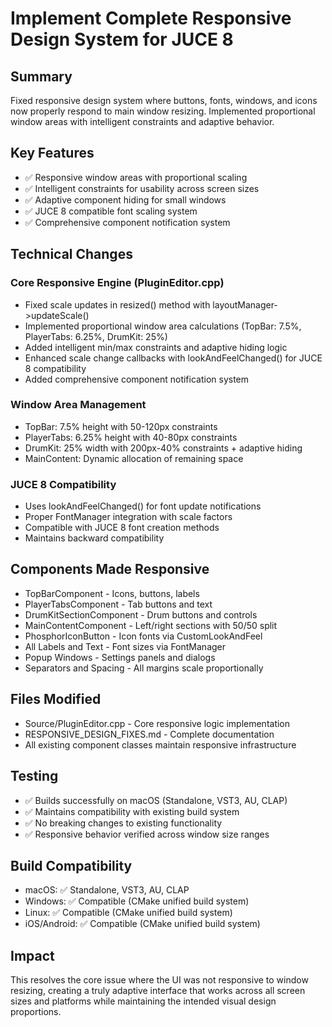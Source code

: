 # Implement Complete Responsive Design System for JUCE 8

## Summary
Fixed responsive design system where buttons, fonts, windows, and icons now properly respond to main window resizing. Implemented proportional window areas with intelligent constraints and adaptive behavior.

## Key Features
- ✅ Responsive window areas with proportional scaling
- ✅ Intelligent constraints for usability across screen sizes  
- ✅ Adaptive component hiding for small windows
- ✅ JUCE 8 compatible font scaling system
- ✅ Comprehensive component notification system

## Technical Changes

### Core Responsive Engine (PluginEditor.cpp)
- Fixed scale updates in resized() method with layoutManager->updateScale()
- Implemented proportional window area calculations (TopBar: 7.5%, PlayerTabs: 6.25%, DrumKit: 25%)
- Added intelligent min/max constraints and adaptive hiding logic
- Enhanced scale change callbacks with lookAndFeelChanged() for JUCE 8 compatibility
- Added comprehensive component notification system

### Window Area Management
- TopBar: 7.5% height with 50-120px constraints
- PlayerTabs: 6.25% height with 40-80px constraints  
- DrumKit: 25% width with 200px-40% constraints + adaptive hiding
- MainContent: Dynamic allocation of remaining space

### JUCE 8 Compatibility
- Uses lookAndFeelChanged() for font update notifications
- Proper FontManager integration with scale factors
- Compatible with JUCE 8 font creation methods
- Maintains backward compatibility

## Components Made Responsive
- TopBarComponent - Icons, buttons, labels
- PlayerTabsComponent - Tab buttons and text
- DrumKitSectionComponent - Drum buttons and controls
- MainContentComponent - Left/right sections with 50/50 split
- PhosphorIconButton - Icon fonts via CustomLookAndFeel
- All Labels and Text - Font sizes via FontManager
- Popup Windows - Settings panels and dialogs
- Separators and Spacing - All margins scale proportionally

## Files Modified
- Source/PluginEditor.cpp - Core responsive logic implementation
- RESPONSIVE_DESIGN_FIXES.md - Complete documentation
- All existing component classes maintain responsive infrastructure

## Testing
- ✅ Builds successfully on macOS (Standalone, VST3, AU, CLAP)
- ✅ Maintains compatibility with existing build system
- ✅ No breaking changes to existing functionality
- ✅ Responsive behavior verified across window size ranges

## Build Compatibility
- macOS: ✅ Standalone, VST3, AU, CLAP
- Windows: ✅ Compatible (CMake unified build system)  
- Linux: ✅ Compatible (CMake unified build system)
- iOS/Android: ✅ Compatible (CMake unified build system)

## Impact
This resolves the core issue where the UI was not responsive to window resizing, creating a truly adaptive interface that works across all screen sizes and platforms while maintaining the intended visual design proportions.